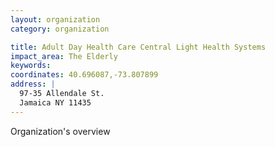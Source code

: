 ```yaml
---
layout: organization
category: organization

title: Adult Day Health Care Central Light Health Systems
impact_area: The Elderly
keywords: 
coordinates: 40.696087,-73.807899
address: |
  97-35 Allendale St.
  Jamaica NY 11435
---
```

Organization's overview
